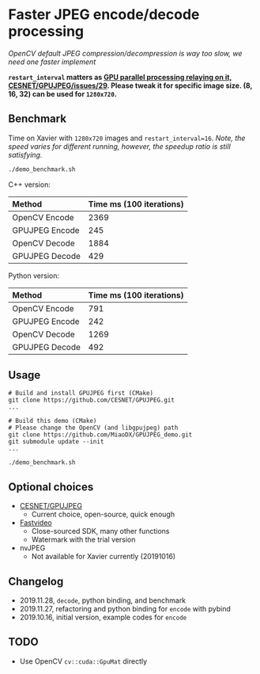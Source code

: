 # Faster JPEG encode/decode processing

*OpenCV default JPEG compression/decompression is way too slow, we need one faster implement*

**`restart_interval` matters as [GPU parallel processing relaying on it, CESNET/GPUJPEG/issues/29](https://github.com/CESNET/GPUJPEG/issues/29). Please tweak it for specific image size. (8, 16, 32) can be used for `1280x720`.**

## Benchmark

Time on Xavier with `1280x720` images and `restart_interval=16`. *Note, the speed varies for different running, however, the speedup ratio is still satisfying.*

``` bash
./demo_benchmark.sh
```

C++ version:

| Method | Time ms (100 iterations) |
| :-----| :---- | 
| OpenCV Encode | 2369  |
| GPUJPEG Encode | 245  |
| OpenCV Decode | 1884  |
| GPUJPEG Decode | 429  |


Python version:

| Method | Time ms (100 iterations) |
| :-----| :---- | 
| OpenCV Encode | 791  |
| GPUJPEG Encode | 242  |
| OpenCV Decode | 1269  |
| GPUJPEG Decode | 492  |

## Usage

``` vi
# Build and install GPUJPEG first (CMake)
git clone https://github.com/CESNET/GPUJPEG.git
...

# Build this demo (CMake)
# Please change the OpenCV (and libgpujpeg) path
git clone https://github.com/MiaoDX/GPUJPEG_demo.git
git submodule update --init
...

./demo_benchmark.sh
```

## Optional choices

* [CESNET/GPUJPEG](https://github.com/CESNET/GPUJPEG.git) 
  - Current choice, open-source, quick enough
* [Fastvideo](https://www.fastcompression.com/)
  - Close-sourced SDK, many other functions
  - Watermark with the trial version
* nvJPEG
  - Not available for Xavier currently (20191016)

## Changelog

* 2019.11.28, `decode`, python binding, and benchmark
* 2019.11.27, refactoring and python binding for `encode` with pybind
* 2019.10.16, initial version, example codes for `encode`

## TODO

* Use OpenCV `cv::cuda::GpuMat` directly
